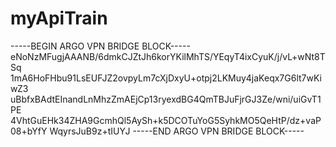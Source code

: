 # myApiTrain

-----BEGIN ARGO VPN BRIDGE BLOCK-----
eNoNzMFugjAAANB/6dmkCJZtJh6korYKilMhTS/YEqyT4ixCyuK/j/vL+wNt8TSq
1mA6HoFHbu91LsEUFJZ2ovpyLm7cXjDxyU+otpj2LKMuy4jaKeqx7G6lt7wKiwZ3
uBbfxBAdtEInandLnMhzZmAEjCp13ryexdBG4QmTBJuFjrGJ3Ze/wni/uiGvT1PE
4VhtGuEHk34ZHA9GcmhQl5AySh+k5DCOTuYoG5SyhkMO5QeHtP/dz+vaP08+bYfY
WqyrsJuB9z+tIUYJ
-----END ARGO VPN BRIDGE BLOCK-----
